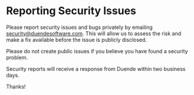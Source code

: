 # Reporting Security Issues

Please report security issues and bugs privately by emailing security@duendesoftware.com. This will allow us to assess the risk and make a fix available before the issue is publicly disclosed. 

Please do not create public issues if you believe you have found a security problem.

Security reports will receive a response from Duende within two business days. 

Thanks!
